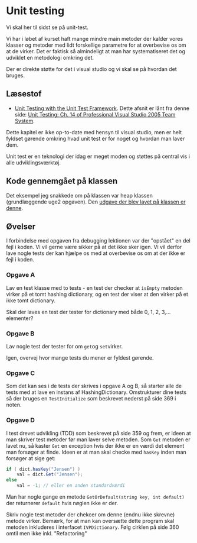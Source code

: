 # Unit testing
Vi skal her til sidst se på unit-test. 

Vi har i løbet af kurset haft mange mindre main metoder der kalder vores klasser og metoder med lidt forskellige parametre for at overbevise os om at de virker. Det er faktisk så almindeligt at man har systematiseret det og udviklet en metodologi omkring det.

Der er direkte støtte for det i visual studio og vi skal se på hvordan det bruges. 

## Læsestof

* [Unit Testing with the Unit Test Framework](professionalvsts_ch14.pdf). Dette afsnit er lånt fra denne side: [Unit Testing: Ch. 14 of Professional Visual Studio 2005 Team System](http://searchwindevelopment.techtarget.com/tip/Unit-Testing-Ch-14-of-Professional-Visual-Studio-2005-Team-System). 

Dette kapitel er ikke op-to-date med hensyn til visual studio, men er helt fyldset gørende omkring hvad unit test er for noget og hvordan man laver dem. 

Unit test er en teknologi der idag er meget moden og støttes på central vis i alle udviklingsværktøj.

## Kode gennemgået på klassen
Det eksempel jeg snakkede om på klassen var heap klassen (grundlæggende uge2 opgaven). Den [udgave der blev lavet på klassen er denne](https://github.com/cphbusinessAUVidrProg/uge2HeapsKoe/tree/tests).

## Øvelser
I forbindelse med opgaven fra debugging lektionen var der "opstået" en del fejl i koden. Vi vil gerne være sikker på at det ikke sker igen. Vi vil derfor lave nogle tests der kan hjælpe os med at overbevise os om at der ikke er fejl i koden.

### Opgave A
Lav en test klasse med to tests - en test der checker at `isEmpty` metoden virker på et tomt hashing dictionary, og en test der viser at den virker på et ikke tomt dictionary. 

Skal der laves en test der tester for dictionary med både 0, 1, 2, 3,... elementer?

### Opgave B
Lav nogle test der tester for om `get`og `set`virker.

Igen, overvej hvor mange tests du mener er fyldest gørende.

### Opgave C
Som det kan ses i de tests der skrives i opgave A og B, så starter alle de tests med at lave en instans af HashingDictionary. Omstrukturer dine tests så der bruges en `TestInitialize` som beskrevet nederst på side 369 i noten.

### Opgave D
I test drevet udvikling (TDD) som beskrevet på side 359 og frem, er ideen at man skriver test metoder før man laver selve metoden. Som `Get` metoden er lavet nu, så kaster `Get` en exception hvis der ikke er en værdi det element man forsøger at finde. Ideen er at man skal checke med `hasKey` inden man forsøger at sige get:

```csharp
if ( dict.hasKey("Jensen") )
	val = dict.Get("Jensen");
else
	val = -1; // eller en anden standardværdi
```

Man har nogle gange en metode `GetOrDefault(string key, int default)` der returnerer `default` hvis nøglen ikke er der.

Skriv nogle test metoder der chekcer om denne (endnu ikke skrevne) metode virker. Bemærk, for at man kan oversætte dette program skal metoden inkluderes i interfacet `IVPDictionary`. Følg cirklen på side 360 omtil men ikke inkl. "Refactoring"




